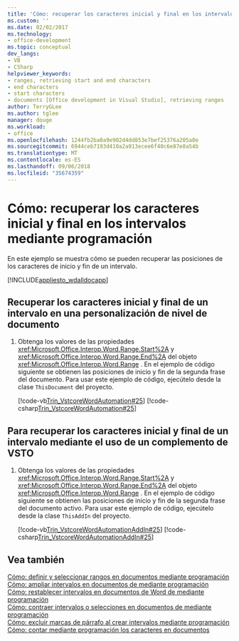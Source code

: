 ```yaml
---
title: 'Cómo: recuperar los caracteres inicial y final en los intervalos mediante programación'
ms.custom: ''
ms.date: 02/02/2017
ms.technology:
- office-development
ms.topic: conceptual
dev_langs:
- VB
- CSharp
helpviewer_keywords:
- ranges, retrieving start and end characters
- end characters
- start characters
- documents [Office development in Visual Studio], retrieving ranges
author: TerryGLee
ms.author: tglee
manager: douge
ms.workload:
- office
ms.openlocfilehash: 1244fb2ba0a9e902d4dd853e7bef25376a205a0e
ms.sourcegitcommit: 6944ceb7193d410a2a913ecee6f40c6e87e8a54b
ms.translationtype: MT
ms.contentlocale: es-ES
ms.lasthandoff: 09/06/2018
ms.locfileid: "35674359"
---
```

# <a name="how-to-programmatically-retrieve-start-and-end-characters-in-ranges"></a>Cómo: recuperar los caracteres inicial y final en los intervalos mediante programación
  En este ejemplo se muestra cómo se pueden recuperar las posiciones de los caracteres de inicio y fin de un intervalo.  
  
 [!INCLUDE[appliesto_wdalldocapp](../vsto/includes/appliesto-wdalldocapp-md.md)]  
  
## <a name="to-retrieve-start-and-end-characters-of-a-range-in-a-document-level-customization"></a>Recuperar los caracteres inicial y final de un intervalo en una personalización de nivel de documento  
  
1.  Obtenga los valores de las propiedades <xref:Microsoft.Office.Interop.Word.Range.Start%2A> y <xref:Microsoft.Office.Interop.Word.Range.End%2A> del objeto <xref:Microsoft.Office.Interop.Word.Range> . En el ejemplo de código siguiente se obtienen las posiciones de inicio y fin de la segunda frase del documento. Para usar este ejemplo de código, ejecútelo desde la clase `ThisDocument` del proyecto.  
  
     [!code-vb[Trin_VstcoreWordAutomation#25](../vsto/codesnippet/VisualBasic/Trin_VstcoreWordAutomationVB/ThisDocument.vb#25)]
     [!code-csharp[Trin_VstcoreWordAutomation#25](../vsto/codesnippet/CSharp/Trin_VstcoreWordAutomationCS/ThisDocument.cs#25)]  
  
## <a name="to-retrieve-start-and-end-characters-of-a-range-by-using-a-vsto-add-in"></a>Para recuperar los caracteres inicial y final de un intervalo mediante el uso de un complemento de VSTO  
  
1.  Obtenga los valores de las propiedades <xref:Microsoft.Office.Interop.Word.Range.Start%2A> y <xref:Microsoft.Office.Interop.Word.Range.End%2A> del objeto <xref:Microsoft.Office.Interop.Word.Range> . En el ejemplo de código siguiente se obtienen las posiciones de inicio y fin de la segunda frase del documento activo. Para usar este ejemplo de código, ejecútelo desde la clase `ThisAddIn` del proyecto.  
  
     [!code-vb[Trin_VstcoreWordAutomationAddIn#25](../vsto/codesnippet/VisualBasic/Trin_VstcoreWordAutomationAddIn/ThisAddIn.vb#25)]
     [!code-csharp[Trin_VstcoreWordAutomationAddIn#25](../vsto/codesnippet/CSharp/Trin_VstcoreWordAutomationAddIn/ThisAddIn.cs#25)]  
  
## <a name="see-also"></a>Vea también  
 [Cómo: definir y seleccionar rangos en documentos mediante programación](../vsto/how-to-programmatically-define-and-select-ranges-in-documents.md)   
 [Cómo: ampliar intervalos en documentos de mediante programación](../vsto/how-to-programmatically-extend-ranges-in-documents.md)   
 [Cómo: restablecer intervalos en documentos de Word de mediante programación](../vsto/how-to-programmatically-reset-ranges-in-word-documents.md)   
 [Cómo: contraer intervalos o selecciones en documentos de mediante programación](../vsto/how-to-programmatically-collapse-ranges-or-selections-in-documents.md)   
 [Cómo: excluir marcas de párrafo al crear intervalos mediante programación](../vsto/how-to-programmatically-exclude-paragraph-marks-when-creating-ranges.md)   
 [Cómo: contar mediante programación los caracteres en documentos](../vsto/how-to-programmatically-count-characters-in-documents.md)  
  
  